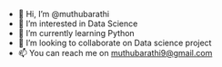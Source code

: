 - 👋 Hi, I’m @muthubarathi
- 👀 I’m interested in Data Science
- 🌱 I’m currently learning Python
- 💞️ I’m looking to collaborate on Data science project
- 📫 You can reach me on muthubarathi9@gmail.com

<!---
muthubarathi/muthubarathi is a ✨ special ✨ repository because its `README.md` (this file) appears on your GitHub profile.
You can click the Preview link to take a look at your changes.
--->
